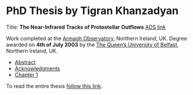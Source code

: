 
# PhD Thesis by Tigran Khanzadyan

Title: **The Near-Infrared Tracks of Protostellar Outflows** [ADS link](http://adsabs.harvard.edu/abs/2003PhDT.........7K)

Work completed at the [Armagh Observatory](http://www.arm.ac.uk/), Northern Ireland, UK. Degree awarded on **4th of July 2003** by the [The Queen’s University of Belfast](https://www.qub.ac.uk/), Northern Ireland, UK.

*  [Abstract](Abstract.md)
*  [Acknowledgments](Acknowledgments.md) 
*  [Chapter 1](Chapter-1.md)

To read the entire thesis [follow this link](https://www.researchgate.net/profile/Tigran_Khanzadyan/publication/236345199_The_Near-Infrared_Tracks_of_Protostellar_Outflows/links/0c960517d74904c0db000000.pdf).
